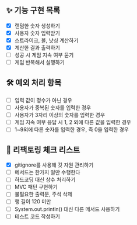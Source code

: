 ## ✨ 기능 구현 목록

- [x]  랜덤한 숫자 생성하기
- [x]  사용자 숫자 입력받기
- [x]  스트라이크, 볼, 낫싱 계산하기
- [x]  계산한 결과 출력하기
- [ ]  성공 시 게임 지속 여부 묻기
- [ ]  게임 반복해서 실행하기

## 🛠 예외 처리 항목

- [ ]  입력 값이 정수가 아닌 경우
- [ ]  사용자가 중복된 숫자를 입력한 경우
- [ ]  사용자가 3자리 이상의 숫자를 입력한 경우
- [ ]  게임 지속 여부 응답 시 1, 2 외에 다른 값을 입력한 경우
- [ ]  1~9외에 다른 숫자를 입력한 경우, 즉 0을 입력한 경우

## 💫 리팩토링 체크 리스트

- [x]  gitignore를 사용해 깃 자원 관리하기
- [ ]  메서드는 한가지 일만 수행한다
- [ ]  하드코딩 대신 상수 처리하기
- [ ]  MVC 패턴 구현하기
- [ ]  불필요한 출력문, 주석 삭제
- [ ]  행 길이 120 미만
- [ ]  System.out.println() 대신 다른 메서드 사용하기
- [ ]  테스트 코드 작성하기